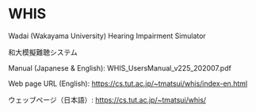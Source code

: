 # WHIS
Wadai (Wakayama University) Hearing Impairment Simulator

和大模擬難聴システム

Manual (Japanese & English):
WHIS_UsersManual_v225_202007.pdf

Web page URL (English): https://cs.tut.ac.jp/~tmatsui/whis/index-en.html

ウェッブページ（日本語）: https://cs.tut.ac.jp/~tmatsui/whis/
